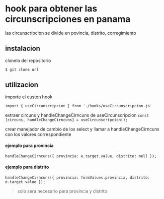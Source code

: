 # hook para obtener las circunscripciones en panama
las circunscripcion se divide en povincia, distrito, corregimiento

## instalacion
clonelo del repositorio 

`$ git clone url`

## utilizacion
importe el custon hook

`import { useCircunscripcion } from './hooks/useCircunscripcion.js'`

extraer circuns y handleChangeCirncuns de useCircunscripcion
`const [circuns, handleChangeCirncuns] = useCircunscripcion();`

crear manejador de cambio de los select y llamar a handleChangeCirncuns con los valores correspondiente

#### ejemplo para provincia
`handleChangeCirncuns({ provincia: e.target.value, distrito: null });`

#### ejemplo para distrito
`handleChangeCirncuns({ provincia: formValues.provincia, distrito: e.target.value });`

>solo sera necesario para provincia y distrito

